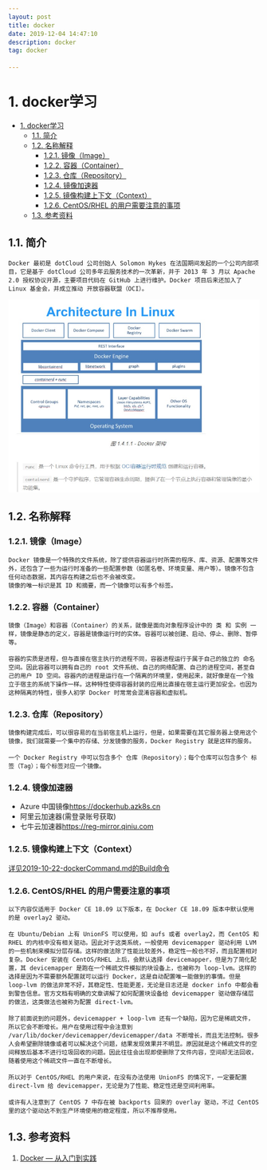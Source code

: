 ```yaml
---
layout: post
title: docker
date: 2019-12-04 14:47:10
description: docker
tag: docker

---
```


# 1. docker学习

- [1. docker学习](#1-docker%e5%ad%a6%e4%b9%a0)
  - [1.1. 简介](#11-%e7%ae%80%e4%bb%8b)
  - [1.2. 名称解释](#12-%e5%90%8d%e7%a7%b0%e8%a7%a3%e9%87%8a)
    - [1.2.1. 镜像（Image）](#121-%e9%95%9c%e5%83%8fimage)
    - [1.2.2. 容器（Container）](#122-%e5%ae%b9%e5%99%a8container)
    - [1.2.3. 仓库（Repository）](#123-%e4%bb%93%e5%ba%93repository)
    - [1.2.4. 镜像加速器](#124-%e9%95%9c%e5%83%8f%e5%8a%a0%e9%80%9f%e5%99%a8)
    - [1.2.5. 镜像构建上下文（Context）](#125-%e9%95%9c%e5%83%8f%e6%9e%84%e5%bb%ba%e4%b8%8a%e4%b8%8b%e6%96%87context)
    - [1.2.6. CentOS/RHEL 的用户需要注意的事项](#126-centosrhel-%e7%9a%84%e7%94%a8%e6%88%b7%e9%9c%80%e8%a6%81%e6%b3%a8%e6%84%8f%e7%9a%84%e4%ba%8b%e9%a1%b9)
  - [1.3. 参考资料](#13-%e5%8f%82%e8%80%83%e8%b5%84%e6%96%99)

## 1.1. 简介

    Docker 最初是 dotCloud 公司创始人 Solomon Hykes 在法国期间发起的一个公司内部项目，它是基于 dotCloud 公司多年云服务技术的一次革新，并于 2013 年 3 月以 Apache 2.0 授权协议开源，主要项目代码在 GitHub 上进行维护。Docker 项目后来还加入了 Linux 基金会，并成立推动 开放容器联盟（OCI）。

![架构图](img/architecture.jpg "")

## 1.2. 名称解释

### 1.2.1. 镜像（Image）

    Docker 镜像是一个特殊的文件系统，除了提供容器运行时所需的程序、库、资源、配置等文件外，还包含了一些为运行时准备的一些配置参数（如匿名卷、环境变量、用户等）。镜像不包含任何动态数据，其内容在构建之后也不会被改变。
    镜像的唯一标识是其 ID 和摘要，而一个镜像可以有多个标签。

### 1.2.2. 容器（Container）

    镜像（Image）和容器（Container）的关系，就像是面向对象程序设计中的 类 和 实例 一样，镜像是静态的定义，容器是镜像运行时的实体。容器可以被创建、启动、停止、删除、暂停等。

    容器的实质是进程，但与直接在宿主执行的进程不同，容器进程运行于属于自己的独立的 命名空间。因此容器可以拥有自己的 root 文件系统、自己的网络配置、自己的进程空间，甚至自己的用户 ID 空间。容器内的进程是运行在一个隔离的环境里，使用起来，就好像是在一个独立于宿主的系统下操作一样。这种特性使得容器封装的应用比直接在宿主运行更加安全。也因为这种隔离的特性，很多人初学 Docker 时常常会混淆容器和虚拟机。

### 1.2.3. 仓库（Repository）

    镜像构建完成后，可以很容易的在当前宿主机上运行，但是，如果需要在其它服务器上使用这个镜像，我们就需要一个集中的存储、分发镜像的服务，Docker Registry 就是这样的服务。

    一个 Docker Registry 中可以包含多个 仓库（Repository）；每个仓库可以包含多个 标签（Tag）；每个标签对应一个镜像。

### 1.2.4. 镜像加速器

- Azure 中国镜像<https://dockerhub.azk8s.cn>
- 阿里云加速器(需登录账号获取)
- 七牛云加速器<https://reg-mirror.qiniu.com>

### 1.2.5. 镜像构建上下文（Context）

[详见2019-10-22-dockerCommand.md的Build命令](2019-10-22-dockerCommand.md)

### 1.2.6. CentOS/RHEL 的用户需要注意的事项

    以下内容仅适用于 Docker CE 18.09 以下版本，在 Docker CE 18.09 版本中默认使用的是 overlay2 驱动。

    在 Ubuntu/Debian 上有 UnionFS 可以使用，如 aufs 或者 overlay2，而 CentOS 和 RHEL 的内核中没有相关驱动。因此对于这类系统，一般使用 devicemapper 驱动利用 LVM 的一些机制来模拟分层存储。这样的做法除了性能比较差外，稳定性一般也不好，而且配置相对复杂。Docker 安装在 CentOS/RHEL 上后，会默认选择 devicemapper，但是为了简化配置，其 devicemapper 是跑在一个稀疏文件模拟的块设备上，也被称为 loop-lvm。这样的选择是因为不需要额外配置就可以运行 Docker，这是自动配置唯一能做到的事情。但是 loop-lvm 的做法非常不好，其稳定性、性能更差，无论是日志还是 docker info 中都会看到警告信息。官方文档有明确的文章讲解了如何配置块设备给 devicemapper 驱动做存储层的做法，这类做法也被称为配置 direct-lvm。

    除了前面说到的问题外，devicemapper + loop-lvm 还有一个缺陷，因为它是稀疏文件，所以它会不断增长。用户在使用过程中会注意到 /var/lib/docker/devicemapper/devicemapper/data 不断增长，而且无法控制。很多人会希望删除镜像或者可以解决这个问题，结果发现效果并不明显。原因就是这个稀疏文件的空间释放后基本不进行垃圾回收的问题。因此往往会出现即使删除了文件内容，空间却无法回收，随着使用这个稀疏文件一直在不断增长。

    所以对于 CentOS/RHEL 的用户来说，在没有办法使用 UnionFS 的情况下，一定要配置 direct-lvm 给 devicemapper，无论是为了性能、稳定性还是空间利用率。

    或许有人注意到了 CentOS 7 中存在被 backports 回来的 overlay 驱动，不过 CentOS 里的这个驱动达不到生产环境使用的稳定程度，所以不推荐使用。

## 1.3. 参考资料

1. [Docker — 从入门到实践](https://docker_practice.gitee.io/zh-cn/)

